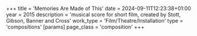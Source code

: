 +++
title = 'Memories Are Made of This'
date = 2024-09-11T12:23:38+01:00
year = 2015
description = 'musical score for short film, created by Stott, Gibson, Banner and Cross'
work_type = 'Film/Theatre/Installation'
type = 'compositions'
[params]
    page_class = 'composition'
+++
